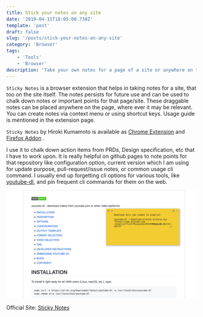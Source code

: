 ```yaml
---
title: Stick your notes on any site
date: '2019-04-11T18:05:00.738Z'
template: 'post'
draft: false
slug: '/posts/stick-your-notes-on-any-site'
category: 'Browser'
tags:
    - 'Tools'
    - 'Browser'
description: 'Take your own notes for a page of a site or anywhere on the web via Firefox Addon. The notes persist for that site for future use. '
---
```


`Sticky Notes` is a browser extension that helps in taking notes for a site, that too on the site itself. The notes persists for future use and can be used to chalk down notes or important points for that page/site. These draggable notes can be placed anywhere on the page, where ever it may be relevant. You can create notes via context menu or using shortcut keys. Usage guide is mentioned in the extension page.

`Sticky Notes` by Hiroki Kumamoto is available as [Chrome Extension](https://chrome.google.com/webstore/detail/stickynotes/imcecnigpdchlakcljkjjhddmilnmcji) and [Firefox Addon](https://addons.mozilla.org/en-US/firefox/addon/sticky-notes/) .

I use it to chalk down action items from PRDs, Design specification, etc that I have to work upon. It is really helpful on github pages to note points for that repository like configuration option, current version which I am using for update purpose, pull-request/issue notes, or common usage cli command. I usually end up forgetting cli options for various tools, like [youtube-dl](https://github.com/ytdl-org/youtube-dl), and pin frequent cli commands for them on the web.

![Screenshot](/media/sticky-notes.png)

Official Site: [Sticky Notes](https://blog.kumabook.tokyo/stickynotes/)
